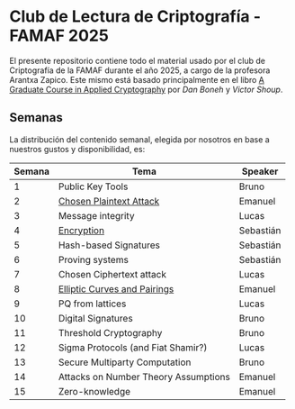 # Club de Lectura de Criptografía - FAMAF 2025

El presente repositorio contiene todo el material usado por el club de Criptografía de la FAMAF durante el año 2025, a cargo de la profesora Arantxa Zapico.
Este mismo está basado principalmente en el libro [A Graduate Course in Applied Cryptography](https://crypto.stanford.edu/~dabo/cryptobook/BonehShoup_0_6.pdf) por _Dan Boneh_ y _Victor Shoup_.

## Semanas

La distribución del contenido semanal, elegida por nosotros en base a nuestros gustos y disponibilidad, es:

<div align="center">

| Semana | Tema                                                         | Speaker   |
| ------ | ------------------------------------------------------------ | --------- |
| 1      | Public Key Tools                                             | Bruno     |
| 2      | [Chosen Plaintext Attack](./week-2-chosen-plaintext-attack/) | Emanuel   |
| 3      | Message integrity                                            | Lucas     |
| 4      | [Encryption](./week-4-encryption/)                           | Sebastián |
| 5      | Hash-based Signatures                                        | Sebastián |
| 6      | Proving systems                                              | Sebastián |
| 7      | Chosen Ciphertext attack                                     | Lucas     |
| 8      | [Elliptic Curves and Pairings](./week-8-ecc/)                | Emanuel   |
| 9      | PQ from lattices                                             | Lucas     |
| 10     | Digital Signatures                                           | Bruno     |
| 11     | Threshold Cryptography                                       | Bruno     |
| 12     | Sigma Protocols (and Fiat Shamir?)                           | Lucas     |
| 13     | Secure Multiparty Computation                                | Bruno     |
| 14     | Attacks on Number Theory Assumptions                         | Emanuel   |
| 15     | Zero-knowledge                                               | Emanuel   |

</div>

